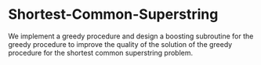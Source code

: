 # Shortest-Common-Superstring
We implement a greedy procedure and design a boosting subroutine for the greedy procedure to improve the quality of the solution of the greedy procedure for the shortest common superstring problem.
